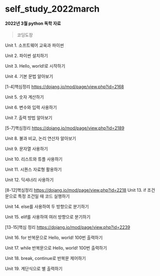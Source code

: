 # self_study_2022march
#### 2022년 3월 python 독학 자료
> 코딩도장

Unit 1. 소프트웨어 교육과 파이썬

Unit 2. 파이썬 설치하기

Unit 3. Hello, world!로 시작하기

Unit 4. 기본 문법 알아보기

[1-4]핵심정리 https://dojang.io/mod/page/view.php?id=2168

Unit 5. 숫자 계산하기

Unit 6. 변수와 입력 사용하기

Unit 7. 출력 방법 알아보기

[5-7]핵심정리 https://dojang.io/mod/page/view.php?id=2189

Unit 8. 불과 비교, 논리 연산자 알아보기

Unit 9. 문자열 사용하기

Unit 10. 리스트와 튜플 사용하기

Unit 11. 시퀀스 자료형 활용하기

Unit 12. 딕셔너리 사용하기

[8-12]핵심정리 https://dojang.io/mod/page/view.php?id=2218
Unit 13. if 조건문으로 특정 조건일 때 코드 실행하기

Unit 14. else를 사용하여 두 방향으로 분기하기

Unit 15. elif를 사용하여 여러 방향으로 분기하기

[13-15]핵심 정리 https://dojang.io/mod/page/view.php?id=2239

Unit 16. for 반복문으로 Hello, world! 100번 출력하기

Unit 17. while 반복문으로 Hello, world! 100번 출력하기

Unit 18. break, continue로 반복문 제어하기

Unit 19. 계단식으로 별 출력하기

